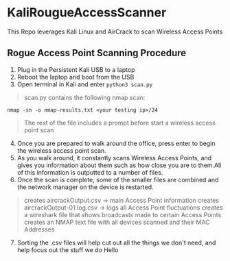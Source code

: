 # KaliRougueAccessScanner
This Repo leverages Kali Linux and AirCrack to scan Wireless Access Points


## Rogue Access Point Scanning Procedure

1. Plug in the Persistent Kali USB to a laptop
2. Reboot the laptop and boot from the USB
3. Open terminal in Kali and enter `python3 scan.py`
> scan.py contains the following nmap scan:

`nmap -sn -o nmap-results.txt <your testing ip>/24`

> The rest of the file includes a prompt before start a wireless access point scan

4. Once you are prepared to walk around the office, press enter to begin the wireless access point scan.
5. As you walk around, it constantly scans Wireless Access Points, and gives you information about them such as how close you are to them.All of this information is outputted to a number of files.
6. Once the scan is complete, some of the smaller files are combined and the network manager on the device is restarted.
> creates aircrackOutput.csv -> main Access Point information
> creates aircrackOutput-01.log.csv -> logs all Access Point fluctuations
> creates a wireshark file that shows broadcasts made to certain Access Points
> creates an NMAP text file with all devices scanned and their MAC Addresses
7. Sorting the .csv files will help cut out all the things we don't need, and help focus out the stuff we do
Hello
